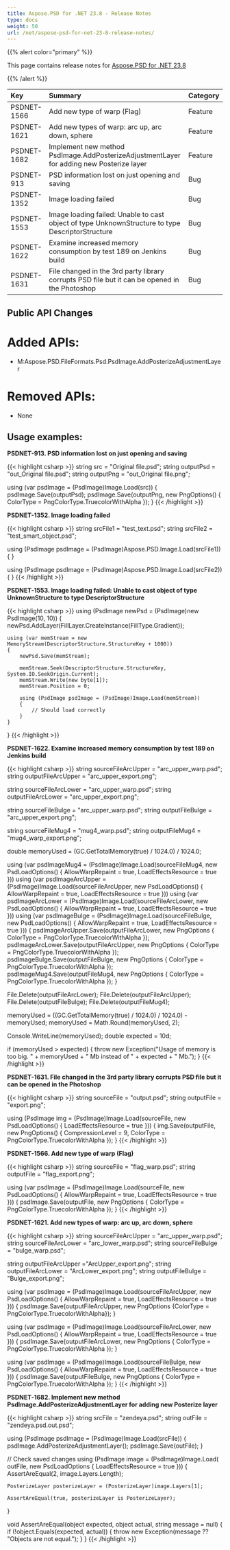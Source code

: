 ```yaml
---
title: Aspose.PSD for .NET 23.8 - Release Notes
type: docs
weight: 50
url: /net/aspose-psd-for-net-23-8-release-notes/
---
```


{{% alert color="primary" %}}

This page contains release notes for [Aspose.PSD for .NET 23.8](https://www.nuget.org/packages/Aspose.PSD/)

{{% /alert %}}

| **Key**     | **Summary**                                                                                                  | **Category** |
|:------------|:-------------------------------------------------------------------------------------------------------------|:--------|
| PSDNET-1566 | Add new type of warp (Flag) | Feature |
| PSDNET-1621 | Add new types of warp: arc up, arc down, sphere | Feature |
| PSDNET-1682 | Implement new method PsdImage.AddPosterizeAdjustmentLayer for adding new Posterize layer | Feature |
| PSDNET-913  | PSD information lost on just opening and saving | Bug     |
| PSDNET-1352 | Image loading failed | Bug     |
| PSDNET-1553 | Image loading failed: Unable to cast object of type UnknownStructure to type DescriptorStructure | Bug     |
| PSDNET-1622 | Examine increased memory consumption by test 189 on Jenkins build | Bug     |
| PSDNET-1631 | File changed in the 3rd party library corrupts PSD file but it can be opened in the Photoshop | Bug     |


## **Public API Changes**
# **Added APIs:**
- M:Aspose.PSD.FileFormats.Psd.PsdImage.AddPosterizeAdjustmentLayer


# **Removed APIs:**
- None


## **Usage examples:**

**PSDNET-913. PSD information lost on just opening and saving**

{{< highlight csharp >}}
string src = "Original file.psd";
string outputPsd = "out_Original file.psd";
string outputPng = "out_Original file.png";

using (var psdImage = (PsdImage)Image.Load(src))
{
    psdImage.Save(outputPsd);
    psdImage.Save(outputPng, new PngOptions() { ColorType = PngColorType.TruecolorWithAlpha });
}
{{< /highlight >}}

**PSDNET-1352. Image loading failed**

{{< highlight csharp >}}
string srcFile1 = "test_text.psd";
string srcFile2 = "test_smart_object.psd";

using (PsdImage psdImage = (PsdImage)Aspose.PSD.Image.Load(srcFile1))
{
}

using (PsdImage psdImage = (PsdImage)Aspose.PSD.Image.Load(srcFile2))
{
}
{{< /highlight >}}

**PSDNET-1553. Image loading failed: Unable to cast object of type UnknownStructure to type DescriptorStructure**

{{< highlight csharp >}}
using (PsdImage newPsd = (PsdImage)new PsdImage(10, 10))
{
    newPsd.AddLayer(FillLayer.CreateInstance(FillType.Gradient));

    using (var memStream = new MemoryStream(DescriptorStructure.StructureKey + 1000))
    {
        newPsd.Save(memStream);

        memStream.Seek(DescriptorStructure.StructureKey, System.IO.SeekOrigin.Current);
        memStream.Write(new byte[1]);
        memStream.Position = 0;

        using (PsdImage psdImage = (PsdImage)Image.Load(memStream))
        {
            // Should load correctly
        }
    }
}
{{< /highlight >}}

**PSDNET-1622. Examine increased memory consumption by test 189 on Jenkins build**

{{< highlight csharp >}}
string sourceFileArcUpper = "arc_upper_warp.psd";
string outputFileArcUpper = "arc_upper_export.png";

string sourceFileArcLower = "arc_upper_warp.psd";
string outputFileArcLower = "arc_upper_export.png";

string sourceFileBulge = "arc_upper_warp.psd";
string outputFileBulge = "arc_upper_export.png";

string sourceFileMug4 = "mug4_warp.psd";
string outputFileMug4 = "mug4_warp_export.png";

double memoryUsed = (GC.GetTotalMemory(true) / 1024.0) / 1024.0;

using (var psdImageMug4 = (PsdImage)Image.Load(sourceFileMug4, new PsdLoadOptions() { AllowWarpRepaint = true, LoadEffectsResource = true }))
using (var psdImageArcUpper = (PsdImage)Image.Load(sourceFileArcUpper, new PsdLoadOptions() { AllowWarpRepaint = true, LoadEffectsResource = true }))
using (var psdImageArcLower = (PsdImage)Image.Load(sourceFileArcLower, new PsdLoadOptions() { AllowWarpRepaint = true, LoadEffectsResource = true }))
using (var psdImageBulge = (PsdImage)Image.Load(sourceFileBulge, new PsdLoadOptions() { AllowWarpRepaint = true, LoadEffectsResource = true }))
{
    psdImageArcUpper.Save(outputFileArcLower, new PngOptions { ColorType = PngColorType.TruecolorWithAlpha });
    psdImageArcLower.Save(outputFileArcUpper, new PngOptions { ColorType = PngColorType.TruecolorWithAlpha });
    psdImageBulge.Save(outputFileBulge, new PngOptions { ColorType = PngColorType.TruecolorWithAlpha });
    psdImageMug4.Save(outputFileMug4, new PngOptions { ColorType = PngColorType.TruecolorWithAlpha });
}

File.Delete(outputFileArcLower);
File.Delete(outputFileArcUpper);
File.Delete(outputFileBulge);
File.Delete(outputFileMug4);

memoryUsed = ((GC.GetTotalMemory(true) / 1024.0) / 1024.0) - memoryUsed;
memoryUsed = Math.Round(memoryUsed, 2);

Console.WriteLine(memoryUsed);
double expected = 10d;

if (memoryUsed > expected)
{
    throw new Exception("Usage of memory is too big. " + memoryUsed + " Mb instead of " + expected + " Mb.");
}
{{< /highlight >}}

**PSDNET-1631. File changed in the 3rd party library corrupts PSD file but it can be opened in the Photoshop**

{{< highlight csharp >}}
string sourceFile = "output.psd";
string outputFile = "export.png";

using (PsdImage img = (PsdImage)Image.Load(sourceFile, new PsdLoadOptions() { LoadEffectsResource = true }))
{
    img.Save(outputFile, new PngOptions() { CompressionLevel = 9, ColorType = PngColorType.TruecolorWithAlpha });
}
{{< /highlight >}}

**PSDNET-1566. Add new type of warp (Flag)**

{{< highlight csharp >}}
string sourceFile = "flag_warp.psd";
string outputFile = "flag_export.png";

using (var psdImage = (PsdImage)Image.Load(sourceFile, new PsdLoadOptions() { AllowWarpRepaint = true, LoadEffectsResource = true }))
{
    psdImage.Save(outputFile, new PngOptions
    {
        ColorType = PngColorType.TruecolorWithAlpha
    });
}
{{< /highlight >}}

**PSDNET-1621. Add new types of warp: arc up, arc down, sphere**

{{< highlight csharp >}}
string sourceFileArcUpper = "arc_upper_warp.psd";
string sourceFileArcLower = "arc_lower_warp.psd";
string sourceFileBulge =  "bulge_warp.psd";

string outputFileArcUpper ="ArcUpper_export.png";
string outputFileArcLower = "ArcLower_export.png";
string outputFileBulge = "Bulge_export.png";

using (var psdImage = (PsdImage)Image.Load(sourceFileArcUpper, new PsdLoadOptions() { AllowWarpRepaint = true, LoadEffectsResource = true }))
{
    psdImage.Save(outputFileArcUpper, new PngOptions {ColorType = PngColorType.TruecolorWithAlpha});
}

using (var psdImage = (PsdImage)Image.Load(sourceFileArcLower, new PsdLoadOptions() { AllowWarpRepaint = true, LoadEffectsResource = true }))
{
    psdImage.Save(outputFileArcLower, new PngOptions { ColorType = PngColorType.TruecolorWithAlpha });
}

using (var psdImage = (PsdImage)Image.Load(sourceFileBulge, new PsdLoadOptions() { AllowWarpRepaint = true, LoadEffectsResource = true }))
{
    psdImage.Save(outputFileBulge, new PngOptions { ColorType = PngColorType.TruecolorWithAlpha });
}
{{< /highlight >}}

**PSDNET-1682. Implement new method PsdImage.AddPosterizeAdjustmentLayer for adding new Posterize layer**

{{< highlight csharp >}}
string srcFile = "zendeya.psd";
string outFile = "zendeya.psd.out.psd";

using (PsdImage psdImage = (PsdImage)Image.Load(srcFile))
{
    psdImage.AddPosterizeAdjustmentLayer();
    psdImage.Save(outFile);
}

// Check saved changes
using (PsdImage image = (PsdImage)Image.Load(
    outFile,
    new PsdLoadOptions { LoadEffectsResource = true }))
{
    AssertAreEqual(2, image.Layers.Length);

    PosterizeLayer posterizeLayer = (PosterizeLayer)image.Layers[1];

    AssertAreEqual(true, posterizeLayer is PosterizeLayer);
}

void AssertAreEqual(object expected, object actual, string message = null)
{
    if (!object.Equals(expected, actual))
    {
        throw new Exception(message ?? "Objects are not equal.");
    }
}
{{< /highlight >}}